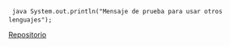 ` ` `java
System.out.println("Mensaje de prueba para usar otros lenguajes");
` ` `

[Repositorio](https://github.com/A24RubenLP/libro-git.git)
